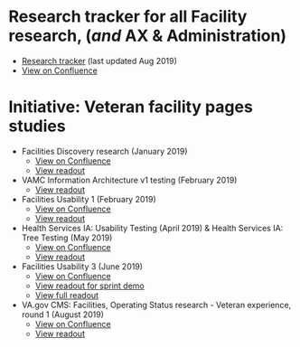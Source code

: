 # Research tracker for all Facility research, (_and_ AX & Administration)
* [Research tracker](https://github.com/department-of-veterans-affairs/va.gov-team/blob/master/products/facilities/medical-centers/pittsburgh-pilot/research/VAGOV-ResearchTracker-280819-1425.pdf) (last updated Aug 2019)
* [View on Confluence](https://va-gov.atlassian.net/wiki/spaces/VAGOV/pages/51577077/Research+Tracker)

# Initiative: Veteran facility pages studies
* Facilities Discovery research (January 2019) 
  * [View on Confluence](https://va-gov.atlassian.net/wiki/spaces/VAGOV/pages/37617852/Facilities+Discovery+research+January+2019)
  * [View readout](https://github.com/department-of-veterans-affairs/va.gov-team/blob/master/products/facilities/medical-centers/pittsburgh-pilot/research/research%20readouts/Pittsburgh%20Findings.pdf)
* VAMC Information Architecture v1 testing (February 2019) 
  * [View readout](https://github.com/department-of-veterans-affairs/va.gov-team/blob/master/products/facilities/medical-centers/pittsburgh-pilot/research/research%20readouts/VAMC%20Information%20Architecture%20v1%20Testing.pdf)
* Facilities Usability 1 (February 2019)
  * [View on Confluence](https://va-gov.atlassian.net/wiki/spaces/VAGOV/pages/50462922/Facilities+Usability+1+February+2019)
  * [View readout](https://github.com/department-of-veterans-affairs/va.gov-team/blob/master/products/facilities/medical-centers/pittsburgh-pilot/research/research%20readouts/20190220_VA.govCMS_facilities_usability1_synthesis_full.pdf)
* Health Services IA: Usability Testing (April 2019) & Health Services IA: Tree Testing (May 2019)
  * [View on Confluence](https://va-gov.atlassian.net/wiki/spaces/VAGOV/pages/93225324/Health+Services+IA+Usability+Testing+April+2019+Health+Services+IA+Tree+Testing+May+2019)
  * [View readout](https://github.com/department-of-veterans-affairs/va.gov-team/blob/master/products/facilities/medical-centers/pittsburgh-pilot/research/research%20readouts/20190522_VAgovCMS_facilities_healthserviceIA_synthesis_full.pdf)
* Facilities Usability 3 (June 2019)
  * [View on Confluence](https://va-gov.atlassian.net/wiki/spaces/VAGOV/pages/53149737/Facilities+Usability+3+June+2019)
  * [View readout for sprint demo](https://github.com/department-of-veterans-affairs/va.gov-team/blob/master/products/facilities/medical-centers/pittsburgh-pilot/research/research%20readouts/VA.gov%20CMS%20-%20round%203%20-%20Facility%20research%20readout%20(high%20level%20takeaways%20for%20demo).pdf)
  * [View full readout](https://github.com/department-of-veterans-affairs/va.gov-team/blob/master/products/facilities/medical-centers/pittsburgh-pilot/research/research%20readouts/20190712_VAgovCMS_facilities_usability3_synthesis_full.pdf)
* VA.gov CMS: Facilities, Operating Status research - Veteran experience, round 1 (August 2019)
  * [View on Confluence](https://va-gov.atlassian.net/wiki/spaces/VAGOV/pages/141492325/VA.gov+CMS+Facilities+Operating+Status+research+-+Veteran+experience+round+1+August+2019)
  * [View readout](https://github.com/department-of-veterans-affairs/va.gov-team/blob/master/products/facilities/medical-centers/pittsburgh-pilot/research/research%20readouts/VA.gov%20CMS%20-%20VX%20operating%20status%20-%20high%20level%20readout.pdf)
